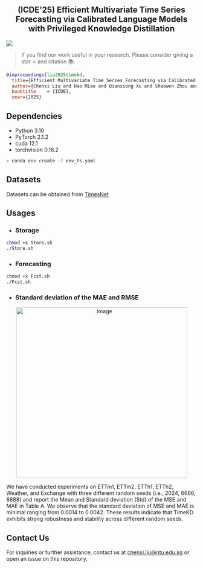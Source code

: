 <div align="center">
  <!-- <h1><b> TimeKD </b></h1> -->
  <!-- <h2><b> TimeKD </b></h2> -->
  <h2><b> (ICDE'25) Efficient Multivariate Time Series Forecasting via Calibrated Language Models with Privileged Knowledge Distillation </b></h2>
</div>

[![](http://img.shields.io/badge/cs.LG-arXiv%3A2505.02138-B31B1B.svg)](https://arxiv.org/abs/2505.02138)

> If you find our work useful in your research. Please consider giving a star ⭐ and citation 📚:

```bibtex
@inproceedings{liu2025timekd,
  title={Efficient Multivariate Time Series Forecasting via Calibrated Language Models with Privileged Knowledge Distillation},
  author={Chenxi Liu and Hao Miao and Qianxiong Xu and Shaowen Zhou and Cheng Long and Yan Zhao and Ziyue Li and Rui Zhao},
  booktitle    = {ICDE},
  year={2025}
```

## Dependencies

* Python 3.10
* PyTorch 2.1.2
* cuda 12.1
* torchvision 0.16.2

```bash
> conda env create -f env_ts.yaml
```

## Datasets
Datasets can be obtained from [TimesNet](https://drive.google.com/drive/folders/13Cg1KYOlzM5C7K8gK8NfC-F3EYxkM3D2)

## Usages
* ### Storage 

```bash
chmod +x Store.sh
./Store.sh
```

* ### Forecasting
   
```bash
chmod +x Fcst.sh
./Fcst.sh
```

* ### Standard deviation of the MAE and RMSE
<p align="center">
  <img width="453" alt="image" src="https://github.com/user-attachments/assets/dd1110ab-3996-4a47-a727-7f33dbac2fd1" />
</p>

We have conducted experiments on ETTm1, ETTm2, ETTh1, ETTh2, Weather, and Exchange with three different random seeds (i.e., 2024, 6666, 8888) and report the Mean and Standard deviation (Std) of the MSE and MAE in Table A.
We observe that the standard deviation of MSE and MAE is minimal ranging from 0.0014 to 0.0042. These results indicate that TimeKD exhibits strong robustness and stability across different random seeds.

## Contact Us
For inquiries or further assistance, contact us at [chenxi.liu@ntu.edu.sg](mailto:chenxi.liu@ntu.edu.sg) or open an issue on this repository.
